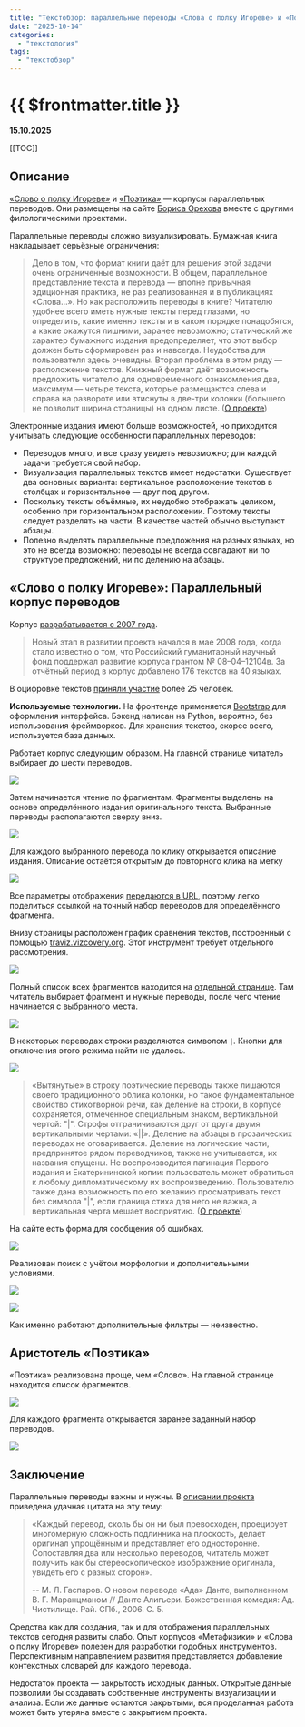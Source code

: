 ```yaml
---
title: "Текстобзор: параллельные переводы «Слова о полку Игореве» и «Поэтики» Аристотеля"
date: "2025-10-14"
categories:
  - "текстология"
tags:
  - "текстобзор"
---
```


# {{ $frontmatter.title }}

**15.10.2025**

[[TOC]]

## Описание

[«Слово о полку Игореве»](http://nevmenandr.net/slovo/) и [«Поэтика»](http://nevmenandr.net/poetica/aristotle.php) — корпусы параллельных переводов. Они размещены на сайте [Бориса Орехова](http://nevmenandr.net/bo.php) вместе с другими филологическими проектами.

Параллельные переводы сложно визуализировать. Бумажная книга накладывает серьёзные ограничения:

> Дело в том, что формат книги даёт для решения этой задачи очень ограниченные возможности. В общем, параллельное представление текста и перевода — вполне привычная эдиционная практика, не раз реализованная и в публикациях «Слова…». Но как расположить переводы в книге? Читателю удобнее всего иметь нужные тексты перед глазами, но определить, какие именно тексты и в каком порядке понадобятся, а какие окажутся лишними, заранее невозможно; статический же характер бумажного издания предопределяет, что этот выбор должен быть сформирован раз и навсегда. Неудобства для пользователя здесь очевидны. Вторая проблема в этом ряду — расположение текстов. Книжный формат даёт возможность предложить читателю для одновременного ознакомления два, максимум — четыре текста, которые размещаются слева и справа на развороте или втиснуты в две-три колонки (большего не позволит ширина страницы) на одном листе. ([О проекте](http://nevmenandr.net/slovo/pro.php))

Электронные издания имеют больше возможностей, но приходится учитывать следующие особенности параллельных переводов:

* Переводов много, и все сразу увидеть невозможно; для каждой задачи требуется свой набор.
* Визуализация параллельных текстов имеет недостатки. Существует два основных варианта: вертикальное расположение текстов в столбцах и горизонтальное — друг под другом.
* Поскольку тексты объёмные, их неудобно отображать целиком, особенно при горизонтальном расположении. Поэтому тексты следует разделять на части. В качестве частей обычно выступают абзацы.
* Полезно выделять параллельные предложения на разных языках, но это не всегда возможно: переводы не всегда совпадают ни по структуре предложений, ни по делению на абзацы.

## «Слово о полку Игореве»: Параллельный корпус переводов

Корпус [разрабатывается с 2007 года](http://nevmenandr.net/slovo/pro.php).

> Новый этап в развитии проекта начался в мае 2008 года, когда стало известно о том, что Российский гуманитарный научный фонд поддержал развитие корпуса грантом № 08–04–12104в. За отчётный период в корпус добавлено 176 текстов на 40 языках. 

В оцифровке текстов [приняли участие](http://nevmenandr.net/slovo/acknow.php) более 25 человек.

**Используемые технологии.** На фронтенде применяется [Bootstrap](https://getbootstrap.com) для оформления интерфейса. Бэкенд написан на Python, вероятно, без использования фреймворков. Для хранения текстов, скорее всего, используется база данных.

Работает корпус следующим образом. На главной странице читатель выбирает до шести переводов.

![](/images/textreview/textreview-nevmenandr-slovo-poetica/textreview-nevmenandr-slovo-poetica-01.png)

Затем начинается чтение по фрагментам. Фрагменты выделены на основе определённого издания оригинального текста. Выбранные переводы располагаются сверху вниз.

![](/images/textreview/textreview-nevmenandr-slovo-poetica/textreview-nevmenandr-slovo-poetica-02.png)

Для каждого выбранного перевода по клику открывается описание издания. Описание остаётся открытым до повторного клика на метку

![](/images/textreview/textreview-nevmenandr-slovo-poetica/textreview-nevmenandr-slovo-poetica-03.png)

Все параметры отображения [передаются в URL](http://nevmenandr.net/cgi-bin/slovo.py?it=a1&it=a2&it=b2&it=b4&it=h12&it=lj&fragm=1#), поэтому легко поделиться ссылкой на точный набор переводов для определённого фрагмента.

Внизу страницы расположен график сравнения текстов, построенный с помощью [traviz.vizcovery.org](http://traviz.vizcovery.org). Этот инструмент требует отдельного рассмотрения.

![](/images/textreview/textreview-nevmenandr-slovo-poetica/textreview-nevmenandr-slovo-poetica-04.png)

Полный список всех фрагментов находится на [отдельной странице](http://nevmenandr.net/slovo/fragm.php). Там читатель выбирает фрагмент и нужные переводы, после чего чтение начинается с выбранного места.

![](/images/textreview/textreview-nevmenandr-slovo-poetica/textreview-nevmenandr-slovo-poetica-05.png)

В некоторых переводах строки разделяются символом `|`. Кнопки для отключения этого режима найти не удалось.

![](/images/textreview/textreview-nevmenandr-slovo-poetica/textreview-nevmenandr-slovo-poetica-06.png)

> «Вытянутые» в строку поэтические переводы также лишаются своего традиционного облика колонки, но такое фундаментальное свойство стихотворной речи, как деление на строки, в корпусе сохраняется, отмеченное специальным знаком, вертикальной чертой: "|". Строфы отграничиваются друг от друга двумя вертикальными чертами: «||». Деление на абзацы в прозаических переводах не оговаривается. Деление на логические части, предпринятое рядом переводчиков, также не учитывается, их названия опущены. Не воспроизводится пагинация Первого издания и Екатерининской копии: пользователь может обратиться к любому дипломатическому их воспроизведению. Пользователю также дана возможность по его желанию просматривать текст без символа "|", если граница стиха для него не важна, а вертикальная черта мешает восприятию. ([О проекте](http://nevmenandr.net/slovo/pro.php))

На сайте есть форма для сообщения об ошибках.

![](/images/textreview/textreview-nevmenandr-slovo-poetica/textreview-nevmenandr-slovo-poetica-07.png)

Реализован поиск с учётом морфологии и дополнительными условиями.

![](/images/textreview/textreview-nevmenandr-slovo-poetica/textreview-nevmenandr-slovo-poetica-08.png)

![](/images/textreview/textreview-nevmenandr-slovo-poetica/textreview-nevmenandr-slovo-poetica-09.png)

Как именно работают дополнительные фильтры — неизвестно.

## Аристотель «Поэтика»

«Поэтика» реализована проще, чем «Слово». На главной странице находится список фрагментов.

![](/images/textreview/textreview-nevmenandr-slovo-poetica/textreview-nevmenandr-slovo-poetica-10.png)

Для каждого фрагмента открывается заранее заданный набор переводов.

![](/images/textreview/textreview-nevmenandr-slovo-poetica/textreview-nevmenandr-slovo-poetica-11.png)

## Заключение

Параллельные переводы важны и нужны. В [описании проекта](http://nevmenandr.net/slovo/pro.php) приведена удачная цитата на эту тему:

> «Каждый перевод, сколь бы он ни был превосходен, проецирует многомерную сложность подлинника на плоскость, делает оригинал упрощённым и представляет его односторонне. Сопоставляя два или несколько переводов, читатель может получить как бы стереоскопическое изображение оригинала, увидеть его с разных сторон».
>
> -- М. Л. Гаспаров. О новом переводе «Ада» Данте, выполненном В. Г. Маранцманом // Данте Алигьери. Божественная комедия: Ад. Чистилище. Рай. СПб., 2006. С. 5.

Средства как для создания, так и для отображения параллельных текстов сегодня развиты слабо. Опыт корпусов «Метафизики» и «Слова о полку Игореве» полезен для разработки подобных инструментов. Перспективным направлением развития представляется добавление контекстных словарей для каждого перевода.

Недостаток проекта — закрытость исходных данных. Открытые данные позволили бы создавать собственные инструменты визуализации и анализа. Если же данные остаются закрытыми, вся проделанная работа может быть утеряна вместе с закрытием проекта.
